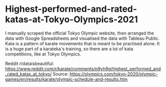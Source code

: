 # Highest-performed-and-rated-katas-at-Tokyo-Olympics-2021

I manually scraped the official Tokyo Olympic website, then arranged the data with Google Spreadsheets and visualised the data with Tableau Public.
Kata is a pattern of karate movements that is meant to be practised alone. It is a huge part of a karateka's training, so there are a lot of kata competitions, like at Tokyo Olympics.

Reddit r/dataisbeautiful: https://www.reddit.com/r/karate/comments/p9yh9g/highest_performed_and_rated_katas_at_tokyo/
Source: https://olympics.com/tokyo-2020/olympic-games/en/results/karate/olympic-schedule-and-results.htm
